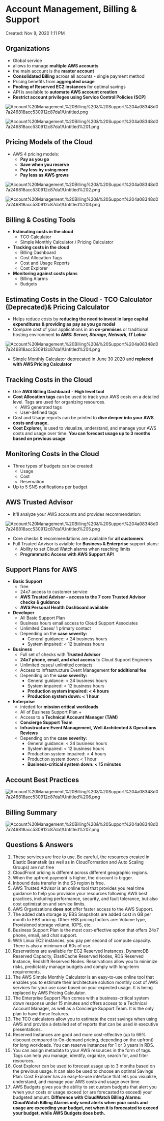 # Account Management, Billing & Support

Created: Nov 8, 2020 1:11 PM

## Organizations

- Global service
- allows to manage **multiple** **AWS accounts**
- the main account is the **master account**
- **Consolidated Billing** across all acounts - single payment method
- Pricing benefits from **aggregated usage**
- **Pooling of Reserved EC2 instances** for optimal savings
- API is available to **automate AWS account creation**
- **Restrict account privileges using Service Control Policies (SCP)**

![Account%20Management,%20Billing%20&%20Support%204a08348d07a246818acc530912c87da1/Untitled.png](Account%20Management,%20Billing%20&%20Support%204a08348d07a246818acc530912c87da1/Untitled.png)

![Account%20Management,%20Billing%20&%20Support%204a08348d07a246818acc530912c87da1/Untitled%201.png](Account%20Management,%20Billing%20&%20Support%204a08348d07a246818acc530912c87da1/Untitled%201.png)

## Pricing Models of the Cloud

- AWS 4 pricing models:
    - **Pay as you go**
    - **Save when you reserve**
    - **Pay less by using more**
    - **Pay less as AWS grows**

![Account%20Management,%20Billing%20&%20Support%204a08348d07a246818acc530912c87da1/Untitled%202.png](Account%20Management,%20Billing%20&%20Support%204a08348d07a246818acc530912c87da1/Untitled%202.png)

![Account%20Management,%20Billing%20&%20Support%204a08348d07a246818acc530912c87da1/Untitled%203.png](Account%20Management,%20Billing%20&%20Support%204a08348d07a246818acc530912c87da1/Untitled%203.png)

## Billing & Costing Tools

- **Estimating costs in the cloud**
    - TCO Calculator
    - Simple Monthly Calculator / Pricing Calculator
- **Tracking costs in the cloud**
    - Billing Dashboard
    - Cost Allocation Tags
    - Cost and Usage Reports
    - Cost Explorer
- **Monitoring against costs plans**
    - Billing Alarms
    - Budgets

## Estimating Costs in the Cloud - TCO Calculator (Deprecated)& Pricing Calculator

- Helps reduce costs by **reducing the need to invest in large capital expenditures & providing as pay as you go model**
- Compare cost of your applications in an **on-premises** or traditional hosting environment **to AWS: *Server, Storage, Network, IT Labor***

![Account%20Management,%20Billing%20&%20Support%204a08348d07a246818acc530912c87da1/Untitled%204.png](Account%20Management,%20Billing%20&%20Support%204a08348d07a246818acc530912c87da1/Untitled%204.png)

- Simple Monthly Calculator deprecated in June 30 2020 and **replaced with AWS Pricing Calculator**

## Tracking Costs in the Cloud

- Use **AWS Billing Dashboard** - **High level tool**
- **Cost Allocation tags** can be used to track your AWS costs on a detailed level. Tags are used for organizing resources.
    - AWS generated tags
    - User-defined tags
- Cost and Usage reports can be printed to **dive deeper into your AWS costs and usage.**
- **Cost Explorer,** is used to visualize, understand, and manage your AWS costs and usage over time. **You can forecast usage up to 3 months based on previous usage**

## Monitoring Costs in the Cloud

- Three types of budgets can be created:
    - Usage
    - Cost
    - Reservation
- Up to 5 SNS notifications per budget

## AWS Trusted Advisor

- It'll analyze your AWS accounts and provides recommendation:

![Account%20Management,%20Billing%20&%20Support%204a08348d07a246818acc530912c87da1/Untitled%205.png](Account%20Management,%20Billing%20&%20Support%204a08348d07a246818acc530912c87da1/Untitled%205.png)

- Core checks & recommendations are available for **all customers**
- Full Trsuted Advisor is avialble for **Business & Enterprise** support plans:
    - Ability to set Cloud Watch alarms when reaching limits
    - **Programmatic Access with AWS Support API**

## Support Plans for AWS

- **Basic Support**
    - free
    - 24x7 access to customer service
    - **AWS Trusted Advisor - access to the 7 core Trusted Advisor checks & guidance**
    - **AWS Personal Health Dashboard available**
- **Developer**
    - All Basic Support Plan
    - Business hours email access to Cloud Support Associates
    - Unlimited Cases/ 1 primary contact
    - Depending on the **case severity:**
        - General guidance: < 24 business hours
        - System impaired: < 12 business hours
- **Business**
    - Full set of checks with **Trusted Advisor**
    - **24x7 phone, email, and chat access** to Cloud Support Engineers
    - Unlimited cases/ unlimited contacts
    - Access to Infrastructure Event Management **for additional fee**
    - Depending on the **case severity:**
        - General guidance: < 24 business hours
        - System impaired: < 12 business hours
        - **Production system impaired: < 4 hours**
        - **Production system down: < 1 hour**
- **Enterprise**
    - inteded for **mission critical workloads**
    - All of Business Support Plan +
    - Access to a **Technical Account Manager (TAM)**
    - **Concierge Support Team**
    - **Infrastructure Event Management, Well Architected & Operations Reviews**
    - Depending on the **case severity:**
        - General guidance: < 24 business hours
        - System impaired: < 12 business hours
        - Production system impaired: < 4 hours
        - Production system down: < 1 hour
        - **Business-critical system down: < 15 minutes**

## Account Best Practices

![Account%20Management,%20Billing%20&%20Support%204a08348d07a246818acc530912c87da1/Untitled%206.png](Account%20Management,%20Billing%20&%20Support%204a08348d07a246818acc530912c87da1/Untitled%206.png)

## Billing Summary

![Account%20Management,%20Billing%20&%20Support%204a08348d07a246818acc530912c87da1/Untitled%207.png](Account%20Management,%20Billing%20&%20Support%204a08348d07a246818acc530912c87da1/Untitled%207.png)

## Questions & Answers

1. These services are free to use. Be careful, the resources created in Elastic Beanstalk (as well as in CloudFormation and Auto Scaling Groups) are not free
2. CloudFront pricing is different across different geographic regions.
3. When the upfront payment is higher, the discount is bigger.
4. Inbound data transfer in the S3 region is free.
5. AWS Trusted Advisor is an online tool that provides you real time guidance to help you provision your resources following AWS best practices, including performance, security, and fault tolerance, but also cost optimization and service limits.
6. AWS Organizations **does** **not** offer faster access to the AWS Support.
7. The added data storage by EBS Snapshots are added cost in GB per month to EBS pricing. Other EBS pricing factors are: Volume type, Provisioned storage volume, IOPS, etc.
8. Business Support Plan is the most cost-effective option that offers 24x7 phone, email, and chat support.
9. With Linux EC2 instances, you pay per second of compute capacity. There is also a minimum of 60s of use.
10. Reservations are available for EC2 Reserved Instances, DynamoDB Reserved Capacity, ElastiCache Reserved Nodes, RDS Reserved Instance, Redshift Reserved Nodes. Reservations allow you to minimize risks, predictably manage budgets and comply with long-term requirements.
11. The AWS Simple Monthly Calculator is an easy-to-use online tool that enables you to estimate their architecture solution monthly cost of AWS services for your use case based on your expected usage. It is being replaced by AWS Pricing Calculator.
12. The Enterprise Support Plan comes with a business-critical system down response under 15 minutes and offers access to a Technical Account Manager, as well as a Concierge Support Team. It is the only plan to have these features.
13. The TCO calculators allow you to estimate the cost savings when using AWS and provide a detailed set of reports that can be used in executive presentations.
14. Reserved Instances are good and more cost-effective (up to 69% discount compared to On-demand pricing, depending on the upfront) for long workloads. You can reserve instances for 1 or 3 years in RDS.
15. You can assign metadata to your AWS resources in the form of tags. Tags can help you manage, identify, organize, search for, and filter resources.
16. Cost Explorer can be used to forecast usage up to 3 months based on the previous usage. It can also be used to choose an optimal Savings Plan. Cost Explorer has an easy-to-use interface that lets you visualize, understand, and manage your AWS costs and usage over time.
17. AWS Budgets gives you the ability to set custom budgets that alert you when your costs or usage exceed (or are forecasted to exceed) your budgeted amount. **Difference with CloudWatch Billing Alarms: CloudWatch Billing Alarms only send alerts when your costs and usage are exceeding your budget, not when it is forecasted to exceed your budget, while AWS Budgets does both.**